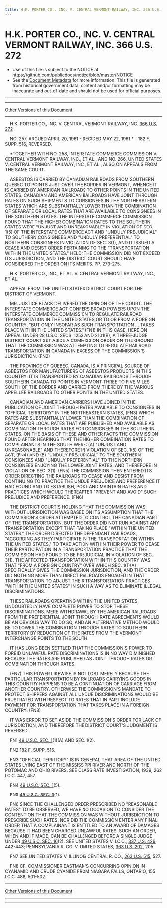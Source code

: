 ```yaml
---
title: H.K. PORTER CO., INC. V. CENTRAL VERMONT RAILWAY, INC. 366 U.S. 272
---
```


# H.K. PORTER CO., INC. V. CENTRAL VERMONT RAILWAY, INC. 366 U.S. 272

* Use of this file is subject to the NOTICE at https://github.com/publicdocs/notice/blob/master/NOTICE
* See the [Document Metadata](../../../index.md) for more information.
  This file is generated from historical government data; content and/or formatting may be inaccurate and out-of-date and should not be used for official purposes.

----------
----------

[Other Versions of this Document](https://publicdocs.github.io/go/links?ns=uslm-x&ref=%2Fus%2Fcourts%2Fscotus%2FusReporter%2F366%2F272)

----------

    H.K. PORTER CO., INC. V. CENTRAL VERMONT RAILWAY, INC. [366 U.S. 272][/us/courts/scotus/usReporter/366/272]

    NO. 257.  ARGUED APRIL 20, 1961 - DECIDED MAY 22, 1961.\* - 182 F. SUPP. 516, REVERSED.

    \*TOGETHER WITH NO. 258, INTERSTATE COMMERCE COMMISSION V. CENTRAL VERMONT RAILWAY, INC., ET AL., AND NO. 266, UNITED STATES V. CENTRAL VERMONT RAILWAY, INC., ET AL., ALSO ON APPEALS FROM THE SAME COURT.

    ASBESTOS IS CARRIED BY CANADIAN RAILROADS FROM SOUTHERN QUEBEC TO POINTS JUST OVER THE BORDER IN VERMONT, WHENCE IT IS CARRIED BY AMERICAN RAILROADS TO OTHER POINTS IN THE UNITED STATES.  CANADIAN AND AMERICAN RAILROADS HAVE JOINT THROUGH RATES ON SUCH SHIPMENTS TO CONSIGNEES IN THE NORTHEASTERN STATES WHICH ARE SUBSTANTIALLY LOWER THAN THE COMBINATION OF SEPARATE OR LOCAL RATES THAT ARE AVAILABLE TO CONSIGNEES IN THE SOUTHERN STATES.  THE INTERSTATE COMMERCE COMMISSION FOUND THAT THE HIGHER COMBINATION RATES TO THE SOUTHERN STATES WERE "UNJUST AND UNREASONABLE" IN VIOLATION OF SEC. 1(5) OF THE INTERSTATE COMMERCE ACT AND "UNDULY PREJUDICIAL" TO SOUTHERN CONSIGNEES AND "UNDULY PREFERENTIAL" TO NORTHERN CONSIGNEES IN VIOLATION OF SEC. 3(1), AND IT ISSUED A CEASE AND DESIST ORDER PERTAINING TO THE "TRANSPORTATION WITHIN THE UNITED STATES."  HELD: THE COMMISSION DID NOT EXCEED ITS JURISDICTION, AND THE DISTRICT COURT SHOULD HAVE CONSIDERED THE ORDER ON ITS MERITS.  PP. 273-275.

    H.K. PORTER CO., INC., ET AL. V. CENTRAL VERMONT RAILWAY, INC., ET AL.

    APPEAL FROM THE UNITED STATES DISTRICT COURT FOR THE DISTRICT OF VERMONT.

    MR. JUSTICE BLACK DELIVERED THE OPINION OF THE COURT.  THE INTERSTATE COMMERCE ACT CONFERS BROAD POWERS UPON THE INTERSTATE COMMERCE COMMISSION TO REGULATE RAILROAD TRANSPORTATION IN THE UNITED STATES OR TO OR FROM A FOREIGN COUNTRY, "BUT ONLY INSOFAR AS SUCH TRANSPORTATION ...  TAKES PLACE WITHIN THE UNITED STATES."  (FN1)  IN THIS CASE, HERE ON APPEAL UNDER 28 U.S.C. SECS. 1253 AND 2101(B), A THREE-JUDGE DISTRICT COURT SET ASIDE A COMMISSION ORDER ON THE GROUND THAT THE COMMISSION WAS ATTEMPTING TO REGULATE RAILROAD TRANSPORTATION IN CANADA IN EXCESS OF THE COMMISSION'S JURISDICTION.  (FN2)

    THE PROVINCE OF QUEBEC, CANADA, IS A PRINCIPAL SOURCE OF ASBESTOS FOR MANUFACTURERS OF ASBESTOS PRODUCTS IN THIS COUNTRY.  IT IS TRANSPORTED BY CANADIAN RAILROADS THROUGH SOUTHERN CANADA TO POINTS IN VERMONT THREE TO FIVE MILES SOUTH OF THE BORDER AND CARRIED FROM THERE BY THE VARIOUS APPELLEE RAILROADS TO OTHER POINTS IN THE UNITED STATES.

    CANADIAN AND AMERICAN CARRIERS HAVE JOINED IN THE PUBLICATION OF JOINT THROUGH RATES AVAILABLE TO CONSIGNEES IN "OFFICIAL TERRITORY" IN THE NORTHEASTERN STATES, (FN3) WHICH RATES ARE SUBSTANTIALLY LOWER THAN THE COMBINATION OF SEPARATE OR LOCAL RATES THAT ARE PUBLISHED AND AVAILABLE AS COMBINATION THROUGH RATES FOR CONSIGNEES IN THE SOUTHERN STATES.  ON THE BASIS OF THESE AND OTHER FACTS THE COMMISSION FOUND AFTER HEARINGS THAT THE HIGHER COMBINATION RATES TO COMPLAINANTS IN THE SOUTH WERE: (A) "UNJUST AND UNREASONABLE" AND THEREFORE IN VIOLATION OF SEC. 1(5) OF THE ACT, (FN4) AND (B) "UNDULY PREJUDICIAL" TO THE SOUTHERN CONSIGNEES AND "UNDULY PREFERENTIAL" TO THE NORTHERN CONSIGNEES ENJOYING THE LOWER JOINT RATES, AND THEREFORE IN VIOLATION OF SEC. 3(1).  (FN5)  THE COMMISSION THEN ENTERED ITS ORDER DIRECTING THE RAILROADS TO CEASE AND DESIST FROM CONTINUING TO PRACTICE THE UNDUE PREJUDICE AND PREFERENCE IT HAD FOUND AND TO ESTABLISH, POST AND MAINTAIN RATES AND PRACTICES WHICH WOULD THEREAFTER "PREVENT AND AVOID" SUCH PREJUDICE AND PREFERENCE.  (FN6)

    THE DISTRICT COURT'S HOLDING THAT THE COMMISSION WAS WITHOUT JURISDICTION WAS BASED ON ITS ASSUMPTION THAT THE COMMISSION'S ORDER ATTEMPTED TO CONTROL THE CANADIAN PART OF THE TRANSPORTATION.   BUT THE ORDER DID NOT RUN AGAINST ANY TRANSPORTATION EXCEPT THAT TAKING PLACE "WITHIN THE UNITED STATES."  THE ORDER DIRECTED THE DEFENDANT RAILROADS, "ACCORDING AS THEY PARTICIPATE IN THE TRANSPORTATION WITHIN THE UNITED STATES," TO TAKE ACTION WITHIN THEIR POWER TO CEASE THEIR PARTICIPATION IN A TRANSPORTATION PRACTICE THAT THE COMMISSION HAD FOUND TO BE PREJUDICIAL IN VIOLATION OF SEC. 3(1).  THE AFFECTED TRANSPORTATION WITHIN THIS COUNTRY WAS THAT "FROM A FOREIGN COUNTRY" OVER WHICH SEC. 1(1)(A) SPECIFICALLY GIVES THE COMMISSION JURISDICTION, AND THE ORDER DID NOTHING MORE THAN DIRECT RAILROADS ENGAGED IN THAT TRANSPORTATION TO ADJUST THEIR TRANSPORTATION PRACTICES "WITHIN THE UNITED STATES" IN SUCH A WAY AS TO ELIMINATE ILLEGAL DISCRIMINATIONS.

    THESE RAILROADS OPERATING WITHIN THE UNITED STATES UNDOUBTEDLY HAVE COMPLETE POWER TO STOP THESE DISCRIMINATIONS.  MERE WITHDRAWAL BY THE AMERICAN RAILROADS FROM THE PREFERENTIAL JOINT THROUGH-RATE AGREEMENTS WOULD BE AN OBVIOUS WAY TO DO SO, AND AN ALTERNATIVE METHOD WOULD BE TO LOWER THE COMBINATION THROUGH RATES TO SOUTHERN TERRITORY BY REDUCTION OF THE RATES FROM THE VERMONT INTERCHANGE POINTS TO THE SOUTH.

    IT HAS LONG BEEN SETTLED THAT THE COMMISSION'S POWER TO FORBID UNLAWFUL RATE DISCRIMINATIONS IS IN NO WAY DIMINISHED BECAUSE THE RATES ARE PUBLISHED AS JOINT THROUGH RATES OR COMBINATION THROUGH RATES.

    (FN7)  THIS POWER LIKEWISE IS NOT LOST MERELY BECAUSE THE PARTICULAR TRANSPORTATION BY RAILROADS CARRYING GOODS IN THIS COUNTRY HAPPENS TO BE A CONTINUATION OF CARRIAGE FROM ANOTHER COUNTRY.  OTHERWISE THE COMMISSION'S MANDATE TO PROTECT SHIPPERS AGAINST ALL UNDUE DISCRIMINATIONS WOULD BE FRUSTRATED WITH RESPECT TO RATES THAT IN PART INCLUDE PAYMENT FOR TRANSPORTATION THAT TAKES PLACE IN A FOREIGN COUNTRY.  (FN8)

    IT WAS ERROR TO SET ASIDE THE COMMISSION'S ORDER FOR LACK OF JURISDICTION, AND THEREFORE THE DISTRICT COURT'S JUDGMENT IS REVERSED.

    FN1  [49 U.S.C. SEC. 1][/us/usc/t49/s1](1)(A) AND SEC. 1(2).

    FN2  182 F. SUPP. 516.

    FN3  "OFFICIAL TERRITORY" IS IN GENERAL THAT AREA OF THE UNITED STATES LYING EAST OF THE MISSISSIPPI RIVER AND NORTH OF THE POTOMAC AND OHIO RIVERS.  SEE CLASS RATE INVESTIGATION, 1939, 262 I.C.C. 447, 457.

    FN4  [49 U.S.C. SEC. 1][/us/usc/t49/s1](5).

    FN5  [49 U.S.C. SEC. 3][/us/usc/t49/s3](1).

    FN6  SINCE THE CHALLENGED ORDER PRESCRIBED NO "REASONABLE RATES" TO BE OBSERVED, WE HAVE NO OCCASION TO CONSIDER THE CONTENTION THAT THE COMMISSION WAS WITHOUT JURISDICTION TO PRESCRIBE SUCH RATES.  NOR DID THE COMMISSION ENTER ANY FINAL ORDER THAT A COMPLAINANT IS ENTITLED TO AN AWARD OF DAMAGES BECAUSE IT HAD BEEN CHARGED UNLAWFUL RATES.  SUCH AN ORDER, WHEN AND IF MADE, CAN BE CHALLENGED BEFORE A SINGLE JUDGE UNDER [49 U.S.C. SEC. 16][/us/usc/t49/s16](2).  SEE UNITED STATES V. I.C.C., [337 U.S. 426][/us/courts/scotus/usReporter/337/426], 442-443; PENNSYLVANIA R. CO. V. UNITED STATES, [363 U.S. 202][/us/courts/scotus/usReporter/363/202], 205.

    FN7  SEE UNITED STATES V. ILLINOIS CENTRAL R. CO., [263 U.S. 515][/us/courts/scotus/usReporter/263/515], 527.

    FN8 CF. COMMISSIONER EASTMAN'S CONCURRING OPINION IN CYANAMID AND CRUDE CYANIDE FROM NIAGARA FALLS, ONTARIO, 155 I.C.C. 488, 501-502.

----------

[Other Versions of this Document](https://publicdocs.github.io/go/links?ns=uslm-x&ref=%2Fus%2Fcourts%2Fscotus%2FusReporter%2F366%2F272)

----------
----------

[/us/courts/scotus/usReporter/366/272]: https://publicdocs.github.io/go/links?ns=uslm-x&ref=%2Fus%2Fcourts%2Fscotus%2FusReporter%2F366%2F272
[/us/usc/t49/s1]: https://publicdocs.github.io/go/links?ns=uslm&ref=%2Fus%2Fusc%2Ft49%2Fs1
[/us/usc/t49/s1]: https://publicdocs.github.io/go/links?ns=uslm&ref=%2Fus%2Fusc%2Ft49%2Fs1
[/us/usc/t49/s3]: https://publicdocs.github.io/go/links?ns=uslm&ref=%2Fus%2Fusc%2Ft49%2Fs3
[/us/usc/t49/s16]: https://publicdocs.github.io/go/links?ns=uslm&ref=%2Fus%2Fusc%2Ft49%2Fs16
[/us/courts/scotus/usReporter/337/426]: https://publicdocs.github.io/go/links?ns=uslm-x&ref=%2Fus%2Fcourts%2Fscotus%2FusReporter%2F337%2F426
[/us/courts/scotus/usReporter/363/202]: https://publicdocs.github.io/go/links?ns=uslm-x&ref=%2Fus%2Fcourts%2Fscotus%2FusReporter%2F363%2F202
[/us/courts/scotus/usReporter/263/515]: https://publicdocs.github.io/go/links?ns=uslm-x&ref=%2Fus%2Fcourts%2Fscotus%2FusReporter%2F263%2F515



